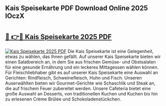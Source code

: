 ## Kais Speisekarte PDF Download Online 2025 lOczX

# <h2><a href="http://gc9mtvi.nevu.top/?p=Kais+Speisekarte">🔗 👉🔴 Kais Speisekarte 2025 PDF</a></h2>

[![Kais Speisekarte 2025 PDF](https://i.imgur.com/dBaPXMq.png)](http://gc9mtvi.nevu.top/?p=Kais+Speisekarte)
Die Kais Speisekarte ist eine Gelegenheit, etwas zu wählen, das Ihnen gefällt. Auf unserer Kais Speisekarte bieten wir einen Salatbereich an, in dem Sie aus frischen Gemüse- und Obstsalaten für eine gesunde Ernährung und ein leckeres Mittagessen wählen können. Für Fleischliebhaber gibt es auf unserer Kais Speisekarte eine Auswahl an Gerichten: Rindfleisch, Schweinefleisch, Huhn und Fisch. Unseren Auserwählten bieten wir Gourmet-Gerichte wie Schaschlik und Steak an, die auf frischem Feuer zubereitet werden. Unsere Cafeteria bietet eine große Auswahl an Desserts, von traditionellen Kuchen und Kuchen bis hin zu erlesenen Crème Brûlée und Schokoladenstückchen.
